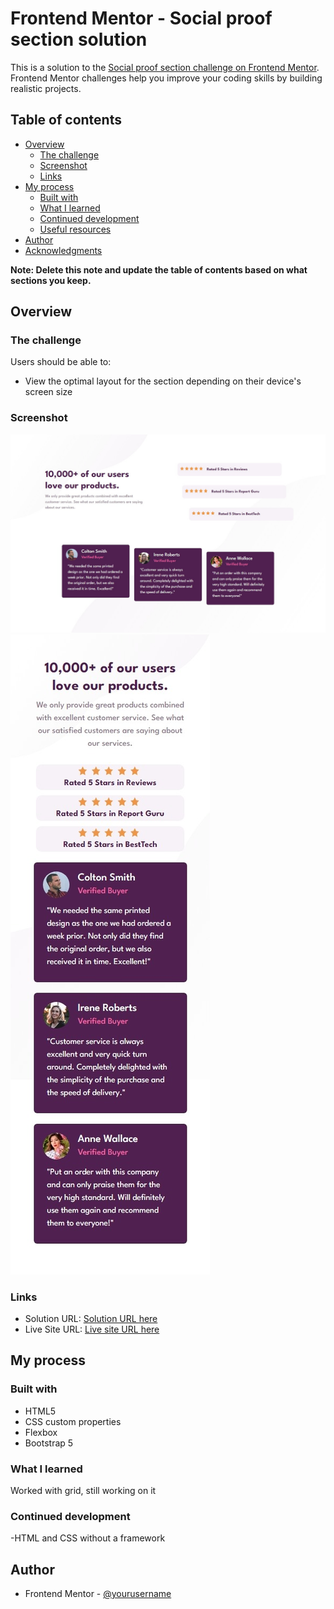 # Frontend Mentor - Social proof section solution

This is a solution to the [Social proof section challenge on Frontend Mentor](https://www.frontendmentor.io/challenges/social-proof-section-6e0qTv_bA). Frontend Mentor challenges help you improve your coding skills by building realistic projects.

## Table of contents

- [Overview](#overview)
  - [The challenge](#the-challenge)
  - [Screenshot](#screenshot)
  - [Links](#links)
- [My process](#my-process)
  - [Built with](#built-with)
  - [What I learned](#what-i-learned)
  - [Continued development](#continued-development)
  - [Useful resources](#useful-resources)
- [Author](#author)
- [Acknowledgments](#acknowledgments)

**Note: Delete this note and update the table of contents based on what sections you keep.**

## Overview

### The challenge

Users should be able to:

- View the optimal layout for the section depending on their device's screen size

### Screenshot

![Desktop](./screenshot_1.jpeg)
![Mobile](./screenshot_2.jpeg)

### Links

- Solution URL: [Solution URL here](https://github.com/ArteiusWorkshop/FM-social-proof-section-master)
- Live Site URL: [Live site URL here](https://fm-social-proof-section-master-sage.vercel.app/)

## My process

### Built with

- HTML5
- CSS custom properties
- Flexbox
- Bootstrap 5

### What I learned

Worked with grid, still working on it

### Continued development

-HTML and CSS without a framework

## Author

- Frontend Mentor - [@yourusername](https://www.frontendmentor.io/profile/ArteiusWasTaken)
